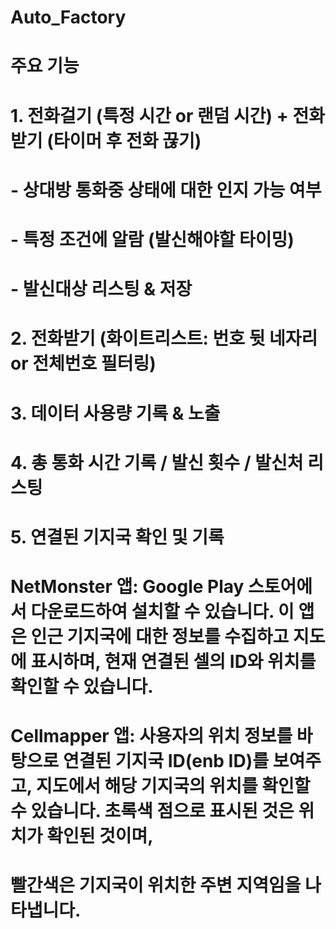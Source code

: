 # Auto_Factory
#
# 주요 기능
# 1. 전화걸기 (특정 시간 or 랜덤 시간) + 전화받기 (타이머 후 전화 끊기)
#  - 상대방 통화중 상태에 대한 인지 가능 여부
#  - 특정 조건에 알람 (발신해야할 타이밍)
#  - 발신대상 리스팅 & 저장
# 2. 전화받기 (화이트리스트: 번호 뒷 네자리 or 전체번호 필터링)
# 3. 데이터 사용량 기록 & 노출
# 4. 총 통화 시간 기록 / 발신 횟수 / 발신처 리스팅
# 5. 연결된 기지국 확인 및 기록 
#  NetMonster 앱: Google Play 스토어에서 다운로드하여 설치할 수 있습니다. 이 앱은 인근 기지국에 대한 정보를 수집하고 지도에 표시하며, 현재 연결된 셀의 ID와 위치를 확인할 수 있습니다. 
#  Cellmapper 앱: 사용자의 위치 정보를 바탕으로 연결된 기지국 ID(enb ID)를 보여주고, 지도에서 해당 기지국의 위치를 확인할 수 있습니다. 초록색 점으로 표시된 것은 위치가 확인된 것이며, 
#  빨간색은 기지국이 위치한 주변 지역임을 나타냅니다.  
#
#
#
#
#
#
#

